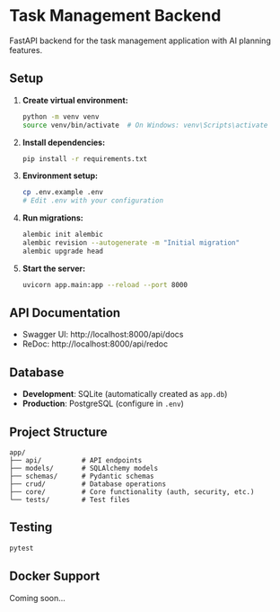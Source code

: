 # Task Management Backend

FastAPI backend for the task management application with AI planning features.

## Setup

1. **Create virtual environment:**
   ```bash
   python -m venv venv
   source venv/bin/activate  # On Windows: venv\Scripts\activate
   ```

2. **Install dependencies:**
   ```bash
   pip install -r requirements.txt
   ```

3. **Environment setup:**
   ```bash
   cp .env.example .env
   # Edit .env with your configuration
   ```

4. **Run migrations:**
   ```bash
   alembic init alembic
   alembic revision --autogenerate -m "Initial migration"
   alembic upgrade head
   ```

5. **Start the server:**
   ```bash
   uvicorn app.main:app --reload --port 8000
   ```

## API Documentation

- Swagger UI: http://localhost:8000/api/docs
- ReDoc: http://localhost:8000/api/redoc

## Database

- **Development**: SQLite (automatically created as `app.db`)
- **Production**: PostgreSQL (configure in `.env`)

## Project Structure

```
app/
├── api/          # API endpoints
├── models/       # SQLAlchemy models
├── schemas/      # Pydantic schemas
├── crud/         # Database operations
├── core/         # Core functionality (auth, security, etc.)
└── tests/        # Test files
```

## Testing

```bash
pytest
```

## Docker Support

Coming soon...
